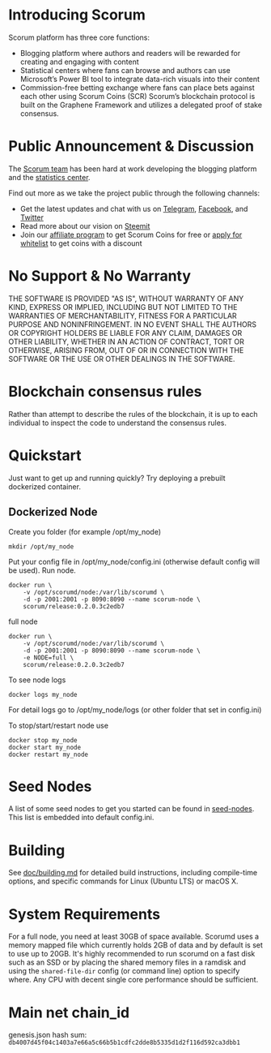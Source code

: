 # Introducing Scorum

Scorum platform has three core functions:
 - Blogging platform where authors and readers will be rewarded for creating and engaging with content
 - Statistical centers where fans can browse and authors can use Microsoft’s Power BI tool to integrate data-rich visuals into their content
- Commission-free betting exchange where fans can place bets against each other using Scorum Coins (SCR)
Scorum’s blockchain protocol is built on the Graphene Framework and utilizes a delegated proof of stake consensus.

# Public Announcement & Discussion

The [Scorum team](https://scorumcoins.com/en-us/team) has been hard at work developing the blogging platform and the [statistics center](http://stats.scorum.com/).

Find out more as we take the project public through the following channels:
 - Get the latest updates and chat with us on [Telegram](https://telegram.me/SCORUM), [Facebook](https://www.facebook.com/SCORUM.COMMUNITY/), and [Twitter](https://twitter.com/SCORUM_en)
 - Read more about our vision on [Steemit](https://steemit.com/@scorum.community)
 - Join our [affiliate program](https://scorumcoins.com/en-us/affiliate) to get Scorum Coins for free or [apply for whitelist](https://scorumcoins.com/en-us/whitelist) to get coins with a discount

# No Support & No Warranty

THE SOFTWARE IS PROVIDED "AS IS", WITHOUT WARRANTY OF ANY KIND, EXPRESS OR
IMPLIED, INCLUDING BUT NOT LIMITED TO THE WARRANTIES OF MERCHANTABILITY,
FITNESS FOR A PARTICULAR PURPOSE AND NONINFRINGEMENT. IN NO EVENT SHALL THE
AUTHORS OR COPYRIGHT HOLDERS BE LIABLE FOR ANY CLAIM, DAMAGES OR OTHER
LIABILITY, WHETHER IN AN ACTION OF CONTRACT, TORT OR OTHERWISE, ARISING
FROM, OUT OF OR IN CONNECTION WITH THE SOFTWARE OR THE USE OR OTHER DEALINGS
IN THE SOFTWARE.

# Blockchain consensus rules

Rather than attempt to describe the rules of the blockchain, it is up to
each individual to inspect the code to understand the consensus rules.

# Quickstart

Just want to get up and running quickly?  Try deploying a prebuilt
dockerized container.

## Dockerized Node

Create you folder (for example /opt/my_node)

    mkdir /opt/my_node

Put your config file in /opt/my_node/config.ini (otherwise default config will be used). Run node.

    docker run \
        -v /opt/scorumd/node:/var/lib/scorumd \
        -d -p 2001:2001 -p 8090:8090 --name scorum-node \
        scorum/release:0.2.0.3c2edb7

full node

    docker run \
        -v /opt/scorumd/node:/var/lib/scorumd \
        -d -p 2001:2001 -p 8090:8090 --name scorum-node \
        -e NODE=full \
        scorum/release:0.2.0.3c2edb7

To see node logs

    docker logs my_node

For detail logs go to /opt/my_node/logs (or other folder that set in config.ini)

To stop/start/restart node use

    docker stop my_node
    docker start my_node
    docker restart my_node

# Seed Nodes

A list of some seed nodes to get you started can be found in
[seed-nodes](https://github.com/scorum/scorum/wiki/Seeds). This list is embedded into default config.ini.

# Building

See [doc/building.md](doc/building.md) for detailed build instructions, including
compile-time options, and specific commands for Linux (Ubuntu LTS) or macOS X.

# System Requirements

For a full node, you need at least 30GB of space available. Scorumd uses a memory mapped file which currently holds 2GB of data and by default is set to use up to 20GB. It's highly recommended to run scorumd on a fast disk such as an SSD or by placing the shared memory files in a ramdisk and using the `shared-file-dir` config (or command line) option to specify where. Any CPU with decent single core performance should be sufficient.

# Main net chain_id

genesis.json hash sum: `db4007d45f04c1403a7e66a5c66b5b1cdfc2dde8b5335d1d2f116d592ca3dbb1`
